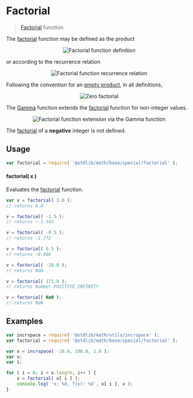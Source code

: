 # Factorial

> [Factorial][factorial-function] function.


<section class="intro">

The [factorial][factorial-function] function may be defined as the product

<!-- <equation class="equation" label="eq:factorial_function" align="center" raw="n! = \prod_{k=1}^n k" alt="Factorial function definition"> -->

<div class="equation" align="center" data-raw-text="n! = \prod_{k=1}^n k" data-equation="eq:factorial_function">
    <img src="" alt="Factorial function definition">
    <br>
</div>

<!-- </equation> -->

or according to the recurrence relation

<!-- <equation class="equation" label="eq:factorial_recurrence_relation" align="center" raw="n! = \begin{cases}1 &amp; \textrm{if } n = 0,\\(n-1)! \times n &amp; \textrm{if } n > 1\end{cases}" alt="Factorial function recurrence relation"> -->

<div class="equation" align="center" data-raw-text="n! = \begin{cases}1 &amp; \textrm{if } n = 0,\\(n-1)! \times n &amp; \textrm{if } n > 1\end{cases}" data-equation="eq:factorial_recurrence_relation">
    <img src="" alt="Factorial function recurrence relation">
    <br>
</div>

<!-- </equation> -->

Following the convention for an [empty product][empty-product], in all definitions,

<!-- <equation class="equation" label="eq:zero_factorial" align="center" raw="0! = 1" alt="Zero factorial"> -->

<div class="equation" align="center" data-raw-text="0! = 1" data-equation="eq:zero_factorial">
    <img src="" alt="Zero factorial">
    <br>
</div>

<!-- </equation> -->

The [Gamma][@stdlib/math/base/special/gamma] function extends the [factorial][factorial-function] function for non-integer values.

<!-- <equation class="equation" label="eq:factorial_function_and_gamma" align="center" raw="n! = \Gamma(n+1)" alt="Factorial function extension via the Gamma function"> -->

<div class="equation" align="center" data-raw-text="n! = \Gamma(n+1)" data-equation="eq:factorial_function_and_gamma">
    <img src="" alt="Factorial function extension via the Gamma function">
    <br>
</div>

<!-- </equation> -->

The [factorial][factorial-function] of a __negative__ integer is not defined.

</section>

<!-- /.intro -->


<section class="usage">

## Usage

``` javascript
var factorial = require( '@stdlib/math/base/special/factorial' );
```

#### factorial( x )

Evaluates the [factorial][factorial-function] function.

``` javascript
var v = factorial( 3.0 );
// returns 6.0

v = factorial( -1.5 );
// returns ~-3.545

v = factorial( -0.5 );
// returns ~1.772

v = factorial( 0.5 );
// returns ~0.886

v = factorial( -10.0 );
// returns NaN

v = factorial( 171.0 );
// returns Number.POSITIVE_INFINITY

v = factorial( NaN );
// returns NaN
```

</section>

<!-- /.usage -->


<section class="examples">

## Examples

``` javascript
var incrspace = require( '@stdlib/math/utils/incrspace' );
var factorial = require( '@stdlib/math/base/special/factorial' );

var x = incrspace( -10.0, 100.0, 1.0 );
var v;
var i;

for ( i = 0; i < x.length; i++ ) {
    v = factorial( x[ i ] );
    console.log( 'x: %d, f(x): %d', x[ i ], v );
}
```

</section>

<!-- /.examples -->


<section class="links">

[@stdlib/math/base/special/gamma]: https://github.com/stdlib-js/stdlib
[factorial-function]: https://en.wikipedia.org/wiki/Factorial
[empty-product]: https://en.wikipedia.org/wiki/Empty_product

</section>

<!-- /.links -->
